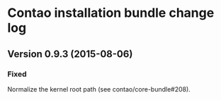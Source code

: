 Contao installation bundle change log
=====================================

Version 0.9.3 (2015-08-06)
--------------------------

### Fixed
Normalize the kernel root path (see contao/core-bundle#208).
